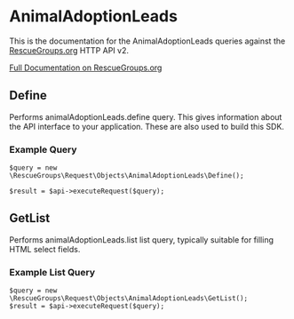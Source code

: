 # AnimalAdoptionLeads

This is the documentation for the AnimalAdoptionLeads queries against the [RescueGroups.org](https://www.rescuegroups.org/) HTTP API v2.

[Full Documentation on RescueGroups.org](https://userguide.rescuegroups.org/display/APIDG/Object+definitions#Objectdefinitions-animalAdoptionLeads)

## Define






Performs animalAdoptionLeads.define query. This gives information about the API interface to your application. These are also used to build this SDK.

### Example Query

    $query = new \RescueGroups\Request\Objects\AnimalAdoptionLeads\Define();

    $result = $api->executeRequest($query);


## GetList


Performs animalAdoptionLeads.list list query, typically suitable for filling HTML select fields.

### Example List Query

    $query = new \RescueGroups\Request\Objects\AnimalAdoptionLeads\GetList();
    $result = $api->executeRequest($query);







